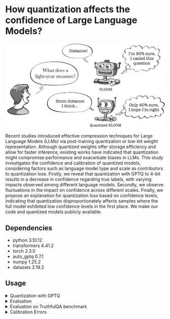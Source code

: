 # How quantization affects the confidence of Large Language Models?

<p align="center">
<img src="robots.jpg" width="750">
</p>
Recent studies introduced effective compression techniques for Large Language Models (LLMs) via post-training quantization or low-bit weight representation. Although quantized weights offer storage efficiency and allow for faster inference, existing works have indicated that quantization might compromise performance and exacerbate biases in LLMs. This study investigates the confidence and calibration of quantized models, considering factors such as language model type and scale as contributors to quantization loss. Firstly, we reveal that quantization with GPTQ to 4-bit results in a decrease in confidence regarding true labels, with varying impacts observed among different language models. Secondly, we observe fluctuations in the impact on confidence across different scales. Finally, we propose an explanation for quantization loss based on confidence levels, indicating that quantization disproportionately affects samples where the full model exhibited low confidence levels in the first place. We make our code and quantized models publicly available.

## Dependencies

* python 3.10.12
* transformers 4.41.2
* torch 2.3.0
* auto_gptq 0.7.1
* numpy 1.25.2
* datasets 2.19.2
  
## Usage
<details>
    <summary>Quantization with GPTQ</summary>
       
Use `Quantization_AutoGPTQ.ipynb`. We have used Auto-GPTQ to quantize causalLMs to 4-bits.
    AutoGPTQ documentation: https://pypi.org/project/auto-gptq/ 
</details>

<details>
    <summary>Evaluation</summary>
    
To run an evaluation, use lm-eval-harness framework as shown in ``LLMs_eval.ipynb``.
    Run evaluation on selected [datasets](https://github.com/EleutherAI/lm-evaluation-harness/blob/add-siqa/docs/task_table.md).
    Otherwise, use a recent version of the framework:
```
git clone https://github.com/EleutherAI/lm-evaluation-harness
cd lm-evaluation-harness
pip install -e .
```
Run evaluation:
```
lm_eval\
    --model hf \
    --model_args pretrained="iproskurina/bloom-7b1-gptq-4bit",autogptq="model.safetensors",gptq_use_triton=True \
    --device cuda:0 \
    --tasks hellaswag,piqa,boolq,truthfulqa_mc,arc_easy,xstory_cloze_en,openbookqa \
    --write_out \
    --log_samples\
    --output_path "bloom-7b1-gptq-4bit.json"
```
</details>

<details>
    <summary>Evaluation on TruthfulQA benchmark</summary>
    
To evaluate the informativeness and reliability of generated answers on the TruthfulQA benchmark, refer to the official TruthfulQA [implementation](https://github.com/sylinrl/TruthfulQA). To fine-tune GPT-3 on truthfulQA data, follow the steps listed [here](https://github.com/sylinrl/TruthfulQA?tab=readme-ov-file#fine-tuning-gpt-3-for-evaluation). Note that, starting from January 2024, ```curie``` instance is no longer available. You can use ```davinci-002```instead. Follow [official guidelines](https://platform.openai.com/docs/guides/fine-tuning) to fine-tune the model on truthfulQA data. TruthfulQA predictions (answer generations) for quantized and full-precision models can be found [here](https://drive.google.com/file/d/1Iiepe-gCSgISTWntRAgfS_N1kYcHxYiG/view?usp=sharing).
</details>

<details>
    <summary>Calibration Errors</summary>
    
To compute confidence, calibration errors, and entropy, use `Calibration_Error_Metrics.ipynb`. You can find predictions for full-precision and quantized models [here](https://drive.google.com/file/d/1rlyD832HLa_mqU7JZbA06RhbNwKzpCPS/view?usp=sharing).
</details>
